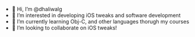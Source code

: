 - 👋 Hi, I’m @dhaliwalg
- 👀 I’m interested in developing iOS tweaks and software development
- 🌱 I’m currently learning Obj-C, and other languages thorugh my courses
- 💞️ I’m looking to collaborate on iOS tweaks!
